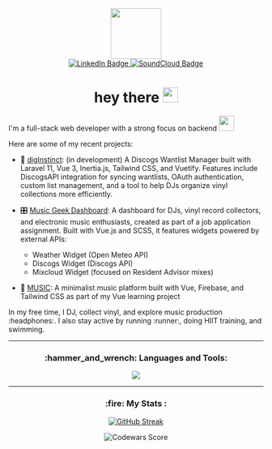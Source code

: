 <div id="header" align="center">
  <img src="https://media.giphy.com/media/3C55oUiJteHW8/giphy.gif" width="100"/>
  <div id="badges">
    <a href="https://www.linkedin.com/in/denis-kolokolov/">
      <img src="https://img.shields.io/badge/LinkedIn-blue?style=for-the-badge&logo=linkedin&logoColor=white" alt="LinkedIn Badge"/>
    </a>
    <a href="https://soundcloud.com/escapist_berlin">
      <img src="https://img.shields.io/badge/SoundCloud-orange?style=for-the-badge&logo=soundcloud&logoColor=white" alt="SoundCloud Badge"/>
    </a>
  </div>
  <h1>
    hey there
    <img src="https://media.giphy.com/media/hvRJCLFzcasrR4ia7z/giphy.gif" width="30px"/>
  </h1>
</div>

I'm a full-stack web developer with a strong focus on backend <img src="https://media.giphy.com/media/5ndklThG9vUUdTmgMn/giphy.gif" width="30">

<p>Here are some of my recent projects:</p>

- :minidisc: <a href="https://github.com/escapist-berlin/dig-instinct-app">digInstinct</a>: (in development) A Discogs Wantlist Manager built with Laravel 11, Vue 3, Inertia.js, Tailwind CSS, and Vuetify. Features include DiscogsAPI integration for syncing wantlists, OAuth authentication, custom list management, and a tool to help DJs organize vinyl collections more efficiently.

- :control_knobs: <a href="https://music-geek-dashboard.vercel.app/">Music Geek Dashboard</a>: A dashboard for DJs, vinyl record collectors, and electronic music enthusiasts, created as part of a job application assignment. Built with Vue.js and SCSS, it features widgets powered by external APIs:
  - Weather Widget (Open Meteo API)
  - Discogs Widget (Discogs API)
  - Mixcloud Widget (focused on Resident Advisor mixes)


- :musical_note: <a href="https://music-app-zeta-liard.vercel.app/">MUSIC</a>: A minimalist music platform built with Vue, Firebase, and Tailwind CSS as part of my Vue learning project

<p>In my free time, I DJ, collect vinyl, and explore music production :headphones:. I also stay active by running :runner:, doing HIIT training, and swimming.</p>

---

<h3 align="center">
  :hammer_and_wrench: Languages and Tools:
</h3>

<p align="center">
  <a href="https://skillicons.dev">
    <img src="https://skillicons.dev/icons?i=php,laravel,ruby,rails,py,mysql,postgres,firebase,vue,react,vite,js,html,css,sass,tailwind,git,figma,heroku,vercel&perline=20" />
  </a>
</p>

---

<h3 align="center">
  <strong>:fire: My Stats :</strong>
</h3>

<p align="center">
  <a href="https://git.io/streak-stats">
    <img src="https://streak-stats.demolab.com?user=escapist-berlin&theme=tokyonight&date_format=j%20M%5B%20Y%5D" alt="GitHub Streak">
  </a>
</p>

<p align="center">
  <img src="https://github.r2v.ch/codewars?user=escapist-berlin&theme=gradient&top_languages=true&hide_clan=true" alt="Codewars Score">
</p>


